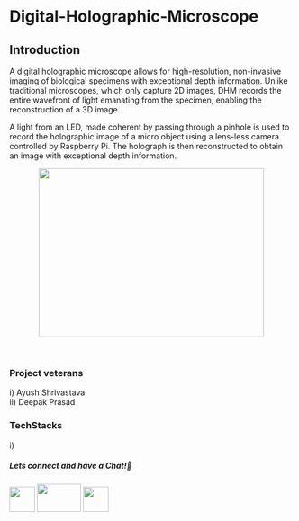 # Digital-Holographic-Microscope

## Introduction
A digital holographic microscope allows for high-resolution, non-invasive imaging of biological specimens with exceptional depth information. Unlike traditional microscopes, which only capture 2D images, DHM records the entire wavefront of light emanating from the specimen, enabling the reconstruction of a 3D image.

A light from an LED, made coherent by passing through a pinhole is used to record the holographic image of a micro object using a lens-less camera controlled by Raspberry Pi. The holograph is then reconstructed to obtain an image with exceptional depth information.

<p align="center">
<img src="https://user-images.githubusercontent.com/26748554/233776101-42fa9035-0777-414d-8291-c2f81b1d5606.png" width ="400" height="300">
</p>

&nbsp;

### Project veterans
i) Ayush Shrivastava  
ii) Deepak Prasad    



### TechStacks
i)  

##### Lets connect and have a Chat!💬
<a href="https://www.instagram.com/electronicsclubiitg/?hl=en" ><img src="https://upload.wikimedia.org/wikipedia/commons/a/a5/Instagram_icon.png" width="45" height="45"></a>
<a href="https://www.facebook.com/electronics.iitg/"><img src="https://1000logos.net/wp-content/uploads/2021/04/Facebook-logo.png" width="78" height="50"></a>
<a href="https://www.reddit.com/r/ElectronicsClubIITG/"><img src="https://www.pngkit.com/png/full/0-7757_reddit-logo-reddit-icon-png.png" width="45" height="45"></a>
